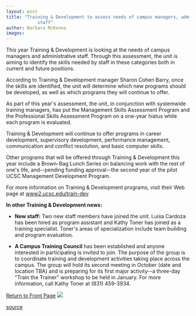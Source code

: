 ```yaml
---
layout: post
title: "Training & Development to assess needs of campus managers, administrative
			staff"
author: Barbara McKenna
images:
---
```


This year Training & Development is looking at the needs of campus managers and administrative staff. Through this assessment, the unit is aiming to identify the skills needed by staff in these categories both in current and future positions.

According to Training & Development manager Sharon Cohen Barry, once the skills are identified, the unit will determine which new programs should be developed, as well as which programs they will continue to offer.  
  
As part of this year's assessment, the unit, in conjunction with systemwide training managers, has put the Management Skills Assessment Program and the Professional Skills Assessment Program on a one-year hiatus while each program is evaluated.  
  
Training & Development will continue to offer programs in career development, supervisory development, performance management, communication and conflict resolution, and basic computer skills.

Other programs that will be offered through Training & Development this year include a Brown-Bag Lunch Series on balancing work with the rest of one's life, and--pending funding approval--the second year of the pilot UCSC Management Development Program.

For more information on Training & Development programs, visit their Web page at [www2.ucsc.edu/train-dev][1]  
  
**In other Training & Development news:**

* **New staff:** Two new staff members have joined the unit. Luisa Cardoza has been hired as program assistant and Kathy Toner has joined as a training specialist. Toner's areas of specialization include team building and program evaluation.  
  

* **A Campus Training Council** has been established and anyone interested in participating is invited to join. The purpose of the group is to coordinate training and development activities taking place across the campus. The group will hold its second meeting in October (date and location TBA) and is preparing for its first major activity--a three-day "Train the Trainer" workshop to be held in January. For more information, call Kathy Toner at (831) 459-3934.

[Return to Front Page][2] ![ ][3]


[1]: http://www2.ucsc.edu/train-dev
[2]: ../../index.html
[3]: ../../images/trans.gif

[source](http://www1.ucsc.edu/currents/99-00/10-04/hr.html "Permalink to hr")
